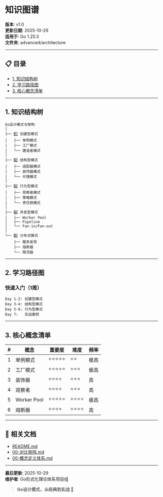 ﻿# 知识图谱

**版本**: v1.0  
**更新日期**: 2025-10-29  
**适用于**: Go 1.25.3  
**文件夹**: advanced/architecture

---

## 📋 目录

- [1. 知识结构树](#1-知识结构树)
- [2. 学习路径图](#2-学习路径图)
- [3. 核心概念清单](#3-核心概念清单)

---

## 1. 知识结构树

```text
Go设计模式与架构
│
├── 1️⃣ 创建型模式
│   ├── 单例模式
│   ├── 工厂模式
│   └── 建造者模式
│
├── 2️⃣ 结构型模式
│   ├── 适配器模式
│   ├── 装饰器模式
│   └── 代理模式
│
├── 3️⃣ 行为型模式
│   ├── 观察者模式
│   ├── 策略模式
│   └── 责任链模式
│
├── 4️⃣ 并发型模式
│   ├── Worker Pool
│   ├── Pipeline
│   └── Fan-in/Fan-out
│
└── 5️⃣ 分布式模式
    ├── 服务发现
    ├── 熔断器
    └── 限流器
```

---

## 2. 学习路径图

### 快速入门（1周）

```text
Day 1-2: 创建型模式
Day 3-4: 结构型模式
Day 5-6: 行为型模式
Day 7:   实战案例
```

---

## 3. 核心概念清单

| # | 概念 | 重要度 | 难度 | 频率 |
|---|------|--------|------|------|
| 1 | 单例模式 | ⭐⭐⭐⭐⭐ | ⭐⭐ | 极高 |
| 2 | 工厂模式 | ⭐⭐⭐⭐⭐ | ⭐⭐⭐ | 极高 |
| 3 | 装饰器 | ⭐⭐⭐⭐ | ⭐⭐⭐ | 高 |
| 4 | 观察者 | ⭐⭐⭐⭐ | ⭐⭐⭐ | 高 |
| 5 | Worker Pool | ⭐⭐⭐⭐⭐ | ⭐⭐⭐⭐ | 极高 |
| 6 | 熔断器 | ⭐⭐⭐⭐ | ⭐⭐⭐⭐ | 高 |

---

## 🔗 相关文档

- [README.md](./README.md)
- [00-对比矩阵.md](./00-对比矩阵.md)
- [00-概念定义体系.md](./00-概念定义体系.md)

---

**最后更新**: 2025-10-29  
**维护者**: Go形式化理论体系项目组

> **Go设计模式，从经典到实战** 🚀


